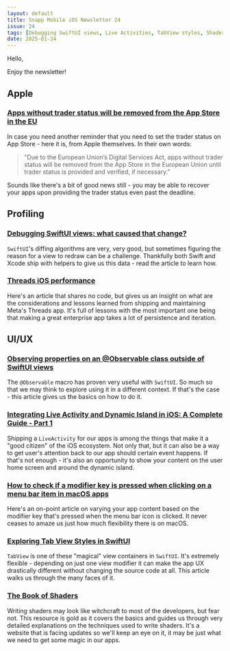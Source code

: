 ```yaml
---
layout: default
title: Snapp Mobile iOS Newsletter 24
issue: 24
tags: [Debugging SwiftUI views, Live Activities, TabView styles, Shaders]
date: 2025-01-24
---
```


Hello,


Enjoy the newsletter!

## Apple

### [Apps without trader status will be removed from the App Store in the EU](https://developer.apple.com/news/?id=einwn76m)

In case you need another reminder that you need to set the trader status on App Store - here it is, from Apple themselves. In their own words:

> "Due to the European Union’s Digital Services Act, apps without trader status will be removed from the App Store in the European Union until trader status is provided and verified, if necessary."

Sounds like there's a bit of good news still - you may be able to recover your apps upon providing the trader status even past the deadline.

## Profiling

### [Debugging SwiftUI views: what caused that change?](https://www.avanderlee.com/swiftui/debugging-swiftui-views/)

`SwiftUI`'s diffing algorithms are very, very good, but sometimes figuring the reason for a view to redraw can be a challenge. Thankfully both Swift and Xcode ship with helpers to give us this data - read the article to learn how.

### [Threads iOS performance](https://atscaleconference.com/threads-ios-performance/)

Here's an article that shares no code, but gives us an insight on what are the considerations and lessons learned from shipping and maintaining Meta's Threads app. It's full of lessons with the most important one being that making a great enterprise app takes a lot of persistence and iteration.

## UI/UX

### [Observing properties on an @Observable class outside of SwiftUI views](https://www.donnywals.com/observing-properties-on-an-observable-class-outside-of-swiftui-views/)

The `@Observable` macro has proven very useful with `SwiftUI`. So much so that we may think to explore using it in a different context. If that's the case - this article gives us the basics on how to do it.

### [Integrating Live Activity and Dynamic Island in iOS: A Complete Guide - Part 1](https://canopas.com/integrating-live-activity-and-dynamic-island-in-i-os-a-complete-guide)

Shipping a `LiveActivity` for our apps is among the things that make it a "good citizen" of the iOS ecosystem. Not only that, but it can also be a way to get user's attention back to our app should certain event happens. If that's not enough - it's also an opportunity to show your content on the user home screen and around the dynamic island.

### [How to check if a modifier key is pressed when clicking on a menu bar item in macOS apps](https://www.polpiella.dev/menu-bar-modifier-key/)

Here's an on-point article on varying your app content based on the modifier key that's pressed when the menu bar icon is clicked. It never ceases to amaze us just how much flexibility there is on macOS.

### [Exploring Tab View Styles in SwiftUI](https://www.createwithswift.com/exploring-tab-view-styles-in-swiftui/)

`TabView` is one of these "magical" view containers in `SwiftUI`. It's extremely flexible - depending on just one  view modifier it can make the app UX drastically different without changing the source code at all. This article walks us through the many faces of it.

### [The Book of Shaders](https://thebookofshaders.com)

Writing shaders may look like witchcraft to most of the developers, but fear not. This resource is gold as it covers the basics and guides us through very detailed explanations on the techniques used to write shaders. It's a website that is facing updates so we'll keep an eye on it, it may be just what we need to get some magic in our apps.

